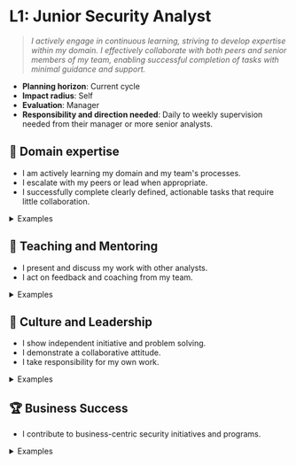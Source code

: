# L1: Junior Security Analyst

> _I actively engage in continuous learning, striving to develop expertise within my domain. I effectively collaborate with both peers and senior members of my team, enabling successful completion of tasks with minimal guidance and support._

- **Planning horizon**: Current cycle
- **Impact radius**: Self
- **Evaluation**: Manager
- **Responsibility and direction needed**: Daily to weekly supervision needed from their manager or more senior analysts.

## 🦉 Domain expertise

- I am actively learning my domain and my team's processes.
- I escalate with my peers or lead when appropriate.
- I successfully complete clearly defined, actionable tasks that require little collaboration.

<details>
<summary>Examples</summary>

- I attended a workshops and training to increase my skills with our core platforms. For example, Sumo Logic, CSE, The Hive, Crowdstrike, and Azure AD.
- I was stuck on a problem but I reached out to my team lead to help me.
- I was assigned a Hive case and I completed it on my own.

</details>

## 🌱 Teaching and Mentoring

- I present and discuss my work with other analysts.
- I act on feedback and coaching from my team.

<details>
<summary>Examples</summary>

- I shared a demo of my work in a weekly show-and-tell session.
- I applied a pattern I learned from training and I asked a senior analyst on my team to review it for me to ensure I applied it correctly.
- I shadowed a senior analyst during an incident to become more familiar with the incident response process.

</details>

## 🧭 Culture and Leadership

- I show independent initiative and problem solving.
- I demonstrate a collaborative attitude.
- I take responsibility for my own work.

<details>
<summary>Examples</summary>

- I have a passion for attending community events related to cybersecurity.
- I found it difficult to set up my environment based on the instructions so I updated the instructions.
- A senior analyst on my team gave me some critical feedback on my work, so I took the time to understand how to improve.
- I was comfortable sharing my thoughts towards how a particular problem should be solved.

</details>

## 🏆 Business Success

- I contribute to business-centric security initiatives and programs.

<details>
<summary>Examples</summary>

- I respond to requests in a timely fashion.

</details>
